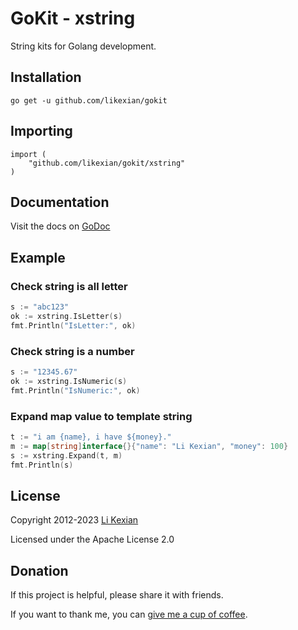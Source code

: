 # GoKit - xstring

String kits for Golang development.

## Installation

    go get -u github.com/likexian/gokit

## Importing

    import (
        "github.com/likexian/gokit/xstring"
    )

## Documentation

Visit the docs on [GoDoc](https://godoc.org/github.com/likexian/gokit/xstring)

## Example

### Check string is all letter

```go
s := "abc123"
ok := xstring.IsLetter(s)
fmt.Println("IsLetter:", ok)
```

### Check string is a number

```go
s := "12345.67"
ok := xstring.IsNumeric(s)
fmt.Println("IsNumeric:", ok)
```

### Expand map value to template string

```go
t := "i am {name}, i have ${money}."
m := map[string]interface{}{"name": "Li Kexian", "money": 100}
s := xstring.Expand(t, m)
fmt.Println(s)
```

## License

Copyright 2012-2023 [Li Kexian](https://www.likexian.com/)

Licensed under the Apache License 2.0

## Donation

If this project is helpful, please share it with friends.

If you want to thank me, you can [give me a cup of coffee](https://www.likexian.com/donate/).
